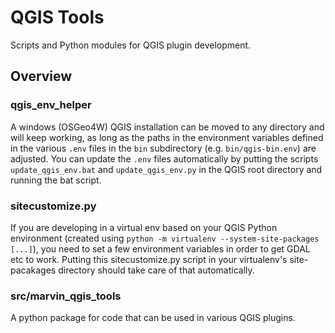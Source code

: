 # QGIS Tools

Scripts and Python modules for QGIS plugin development.

## Overview

### qgis_env_helper

A windows (OSGeo4W) QGIS installation can be moved to any directory and will keep working, as long as the paths in the
environment variables defined in the various `.env` files in the `bin` subdirectory (e.g. `bin/qgis-bin.env`) are 
adjusted.  You can update the `.env` files automatically by putting the scripts `update_qgis_env.bat` and
`update_qgis_env.py` in the QGIS root directory and running the bat script.

### sitecustomize.py

If you are developing in a virtual env based on your QGIS Python environment (created using
`python -m virtualenv --system-site-packages [...]`), you need to set a few environment variables in order to get GDAL
etc to work.  Putting this sitecustomize.py script in your virtualenv's site-pacakages directory should take care of
that automatically. 

### src/marvin_qgis_tools

A python package for code that can be used in various QGIS plugins.
